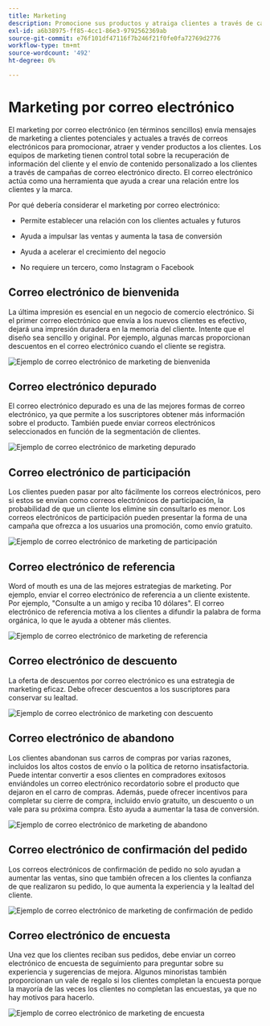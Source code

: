 ```yaml
---
title: Marketing
description: Promocione sus productos y atraiga clientes a través de campañas de marketing de comercio electrónico.
exl-id: a6b38975-ff85-4cc1-86e3-9792562369ab
source-git-commit: e76f101df47116f7b246f21f0fe0fa72769d2776
workflow-type: tm+mt
source-wordcount: '492'
ht-degree: 0%

---
```


# Marketing por correo electrónico

El marketing por correo electrónico (en términos sencillos) envía mensajes de marketing a clientes potenciales y actuales a través de correos electrónicos para promocionar, atraer y vender productos a los clientes. Los equipos de marketing tienen control total sobre la recuperación de información del cliente y el envío de contenido personalizado a los clientes a través de campañas de correo electrónico directo. El correo electrónico actúa como una herramienta que ayuda a crear una relación entre los clientes y la marca.

Por qué debería considerar el marketing por correo electrónico:

- Permite establecer una relación con los clientes actuales y futuros

- Ayuda a impulsar las ventas y aumenta la tasa de conversión

- Ayuda a acelerar el crecimiento del negocio

- No requiere un tercero, como Instagram o Facebook

## Correo electrónico de bienvenida

La última impresión es esencial en un negocio de comercio electrónico. Si el primer correo electrónico que envía a los nuevos clientes es efectivo, dejará una impresión duradera en la memoria del cliente. Intente que el diseño sea sencillo y original. Por ejemplo, algunas marcas proporcionan descuentos en el correo electrónico cuando el cliente se registra.

![Ejemplo de correo electrónico de marketing de bienvenida](../../assets/playbooks/marketing-email-welcome.png)

## Correo electrónico depurado

El correo electrónico depurado es una de las mejores formas de correo electrónico, ya que permite a los suscriptores obtener más información sobre el producto. También puede enviar correos electrónicos seleccionados en función de la segmentación de clientes.

![Ejemplo de correo electrónico de marketing depurado](../../assets/playbooks/marketing-email-curated.png)

## Correo electrónico de participación

Los clientes pueden pasar por alto fácilmente los correos electrónicos, pero si estos se envían como correos electrónicos de participación, la probabilidad de que un cliente los elimine sin consultarlo es menor. Los correos electrónicos de participación pueden presentar la forma de una campaña que ofrezca a los usuarios una promoción, como envío gratuito.

![Ejemplo de correo electrónico de marketing de participación](../../assets/playbooks/marketing-email-engagement.png)

## Correo electrónico de referencia

Word of mouth es una de las mejores estrategias de marketing. Por ejemplo, enviar el correo electrónico de referencia a un cliente existente. Por ejemplo, &quot;Consulte a un amigo y reciba 10 dólares&quot;. El correo electrónico de referencia motiva a los clientes a difundir la palabra de forma orgánica, lo que le ayuda a obtener más clientes.

![Ejemplo de correo electrónico de marketing de referencia](../../assets/playbooks/marketing-email-referral.png)

## Correo electrónico de descuento

La oferta de descuentos por correo electrónico es una estrategia de marketing eficaz. Debe ofrecer descuentos a los suscriptores para conservar su lealtad.

![Ejemplo de correo electrónico de marketing con descuento](../../assets/playbooks/marketing-email-discount.png)

## Correo electrónico de abandono

Los clientes abandonan sus carros de compras por varias razones, incluidos los altos costos de envío o la política de retorno insatisfactoria. Puede intentar convertir a esos clientes en compradores exitosos enviándoles un correo electrónico recordatorio sobre el producto que dejaron en el carro de compras. Además, puede ofrecer incentivos para completar su cierre de compra, incluido envío gratuito, un descuento o un vale para su próxima compra. Esto ayuda a aumentar la tasa de conversión.

![Ejemplo de correo electrónico de marketing de abandono](../../assets/playbooks/marketing-email-abandon.png)

## Correo electrónico de confirmación del pedido

Los correos electrónicos de confirmación de pedido no solo ayudan a aumentar las ventas, sino que también ofrecen a los clientes la confianza de que realizaron su pedido, lo que aumenta la experiencia y la lealtad del cliente.

![Ejemplo de correo electrónico de marketing de confirmación de pedido](../../assets/playbooks/marketing-email-order-confirmation.png)

## Correo electrónico de encuesta

Una vez que los clientes reciban sus pedidos, debe enviar un correo electrónico de encuesta de seguimiento para preguntar sobre su experiencia y sugerencias de mejora. Algunos minoristas también proporcionan un vale de regalo si los clientes completan la encuesta porque la mayoría de las veces los clientes no completan las encuestas, ya que no hay motivos para hacerlo.

![Ejemplo de correo electrónico de marketing de encuesta](../../assets/playbooks/marketing-email-survey.png)
